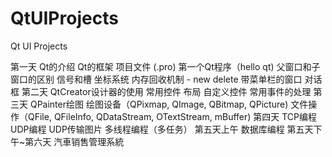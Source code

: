 # QtUIProjects
Qt UI Projects

第一天
Qt的介绍
Qt的框架
项目文件 (.pro)
第一个Qt程序（hello qt)
父窗口和子窗口的区别
信号和槽
坐标系统
内存回收机制 - new delete
带菜单栏的窗口
对话框
第二天
QtCreator设计器的使用
常用控件
布局
自定义控件
常用事件的处理
第三天
QPainter绘图
绘图设备（QPixmap, QImage, QBitmap, QPicture)
文件操作（QFile, QFileInfo, QDataStream, OTextStream, mBuffer)
第四天
TCP编程
UDP编程
UDP传输图片
多线程编程（多任务）
第五天上午
数据库编程
第五天下午~第六天
汽車销售管理系統
